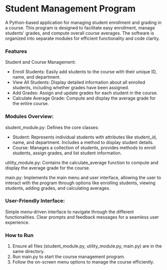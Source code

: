 # Student Management Program

A Python-based application for managing student enrollment and grading in a course. This program is designed to facilitate easy enrollment, manage students' grades, and compute overall course averages. The software is organized into separate modules for efficient functionality and code clarity.

### Features

Student and Course Management:
* Enroll Students: Easily add students to the course with their unique ID, name, and department.
* View All Students: Display detailed information about all enrolled students, including whether grades have been assigned.
* Add Grades: Assign and update grades for each student in the course.
* Calculate Average Grade: Compute and display the average grade for the entire course.

### Modules Overview:

student_module.py: Defines the core classes:
* Student: Represents individual students with attributes like student_id, name, and department. Includes a method to display student details.
* Course: Manages a collection of students, provides methods to enroll students, assign grades, and list student information.

utility_module.py: Contains the calculate_average function to compute and display the average grade for the course.

main.py: Implements the main menu and user interface, allowing the user to interact with the program through options like enrolling students, viewing students, adding grades, and calculating averages.

### User-Friendly Interface:

Simple menu-driven interface to navigate through the different functionalities.
Clear prompts and feedback messages for a seamless user experience.

### How to Run
1. Ensure all files (student_module.py, utility_module.py, main.py) are in the same directory.
2. Run main.py to start the course management program.
3. Follow the on-screen menu options to manage the course efficiently.
